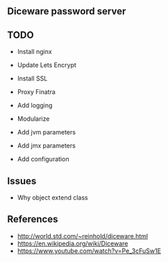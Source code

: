 ## Diceware password server

## TODO
- Install nginx
- Update Lets Encrypt
- Install SSL
- Proxy Finatra

- Add logging
- Modularize
- Add jvm parameters
- Add jmx parameters
- Add configuration

## Issues
- Why object extend class

## References
* http://world.std.com/~reinhold/diceware.html
* https://en.wikipedia.org/wiki/Diceware
* https://www.youtube.com/watch?v=Pe_3cFuSw1E
